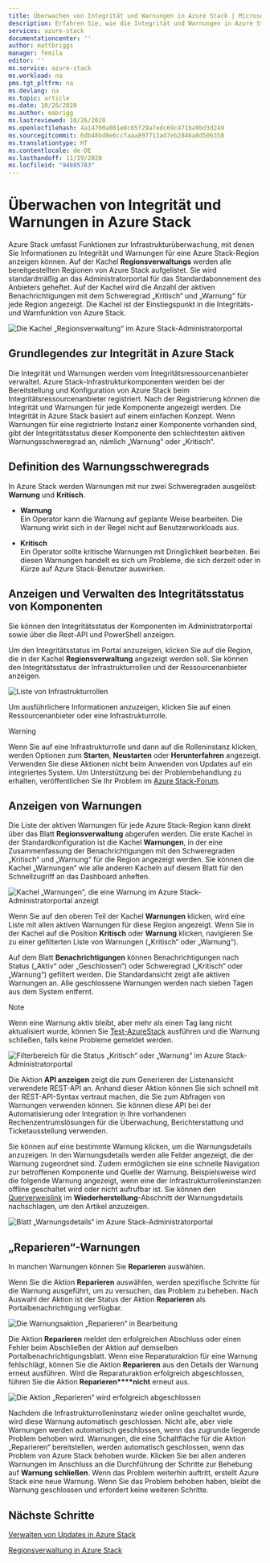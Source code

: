 ```yaml
---
title: Überwachen von Integrität und Warnungen in Azure Stack | Microsoft-Dokumentation
description: Erfahren Sie, wie die Integrität und Warnungen in Azure Stack überwacht werden.
services: azure-stack
documentationcenter: ''
author: mattbriggs
manager: femila
editor: ''
ms.service: azure-stack
ms.workload: na
pms.tgt_pltfrm: na
ms.devlang: na
ms.topic: article
ms.date: 10/26/2020
ms.author: mabrigg
ms.lastreviewed: 10/26/2020
ms.openlocfilehash: 4a14700a081e8c85f29a7edc69c471ba9bd3d249
ms.sourcegitcommit: 6db48bd8e6ccfaaa897713ad7eb2846a8d506358
ms.translationtype: HT
ms.contentlocale: de-DE
ms.lasthandoff: 11/19/2020
ms.locfileid: "94885783"
---
```

# <a name="monitor-health-and-alerts-in-azure-stack"></a>Überwachen von Integrität und Warnungen in Azure Stack

Azure Stack umfasst Funktionen zur Infrastrukturüberwachung, mit denen Sie Informationen zu Integrität und Warnungen für eine Azure Stack-Region anzeigen können. Auf der Kachel **Regionsverwaltungs** werden alle bereitgestellten Regionen von Azure Stack aufgelistet. Sie wird standardmäßig an das Administratorportal für das Standardabonnement des Anbieters geheftet. Auf der Kachel wird die Anzahl der aktiven Benachrichtigungen mit dem Schweregrad „Kritisch“ und „Warnung“ für jede Region angezeigt. Die Kachel ist der Einstiegspunkt in die Integritäts- und Warnfunktion von Azure Stack.

![Die Kachel „Regionsverwaltung“ im Azure Stack-Administratorportal](media/azure-stack-monitor-health/region-management.png)

## <a name="understand-health-in-azure-stack"></a>Grundlegendes zur Integrität in Azure Stack

Die Integrität und Warnungen werden vom Integritätsressourcenanbieter verwaltet. Azure Stack-Infrastrukturkomponenten werden bei der Bereitstellung und Konfiguration von Azure Stack beim Integritätsressourcenanbieter registriert. Nach der Registrierung können die Integrität und Warnungen für jede Komponente angezeigt werden. Die Integrität in Azure Stack basiert auf einem einfachen Konzept. Wenn Warnungen für eine registrierte Instanz einer Komponente vorhanden sind, gibt der Integritätsstatus dieser Komponente den schlechtesten aktiven Warnungsschweregrad an, nämlich „Warnung“ oder „Kritisch“.

## <a name="alert-severity-definition"></a>Definition des Warnungsschweregrads

In Azure Stack werden Warnungen mit nur zwei Schweregraden ausgelöst: **Warnung** und **Kritisch**.

- **Warnung**  
  Ein Operator kann die Warnung auf geplante Weise bearbeiten. Die Warnung wirkt sich in der Regel nicht auf Benutzerworkloads aus.

- **Kritisch**  
  Ein Operator sollte kritische Warnungen mit Dringlichkeit bearbeiten. Bei diesen Warnungen handelt es sich um Probleme, die sich derzeit oder in Kürze auf Azure Stack-Benutzer auswirken.


## <a name="view-and-manage-component-health-state"></a>Anzeigen und Verwalten des Integritätsstatus von Komponenten

Sie können den Integritätsstatus der Komponenten im Administratorportal sowie über die Rest-API und PowerShell anzeigen.

Um den Integritätsstatus im Portal anzuzeigen, klicken Sie auf die Region, die in der Kachel **Regionsverwaltung** angezeigt werden soll. Sie können den Integritätsstatus der Infrastrukturrollen und der Ressourcenanbieter anzeigen.

![Liste von Infrastrukturrollen](media/azure-stack-monitor-health/roles.png)

Um ausführlichere Informationen anzuzeigen, klicken Sie auf einen Ressourcenanbieter oder eine Infrastrukturrolle.

> [!WARNING]  
> Wenn Sie auf eine Infrastrukturrolle und dann auf die Rolleninstanz klicken, werden Optionen zum **Starten**, **Neustarten** oder **Herunterfahren** angezeigt. Verwenden Sie diese Aktionen nicht beim Anwenden von Updates auf ein integriertes System. <!-- TZLASDKFIXAlso, do **not** use these options in an Azure Stack Development Kit (ASDK) environment. These options are only designed for an integrated systems environment, where there's more than one role instance per infrastructure role. Restarting a role instance (especially AzS-Xrp01) in the ASDK causes system instability.--> Um Unterstützung bei der Problembehandlung zu erhalten, veröffentlichen Sie Ihr Problem im [Azure Stack-Forum](https://aka.ms/azurestackforum).
>

## <a name="view-alerts"></a>Anzeigen von Warnungen

Die Liste der aktiven Warnungen für jede Azure Stack-Region kann direkt über das Blatt **Regionsverwaltung** abgerufen werden. Die erste Kachel in der Standardkonfiguration ist die Kachel **Warnungen**, in der eine Zusammenfassung der Benachrichtigungen mit den Schweregraden „Kritisch“ und „Warnung“ für die Region angezeigt werden. Sie können die Kachel „Warnungen“ wie alle anderen Kacheln auf diesem Blatt für den Schnellzugriff an das Dashboard anheften.

![Kachel „Warnungen“, die eine Warnung im Azure Stack-Administratorportal anzeigt](media/azure-stack-monitor-health/alerts.png)

 Wenn Sie auf den oberen Teil der Kachel **Warnungen** klicken, wird eine Liste mit allen aktiven Warnungen für diese Region angezeigt. Wenn Sie in der Kachel auf die Position **Kritisch** oder **Warnung** klicken, navigieren Sie zu einer gefilterten Liste von Warnungen („Kritisch“ oder „Warnung“).

Auf dem Blatt **Benachrichtigungen** können Benachrichtigungen nach Status („Aktiv“ oder „Geschlossen“) oder Schweregrad („Kritisch“ oder „Warnung“) gefiltert werden. Die Standardansicht zeigt alle aktiven Warnungen an. Alle geschlossene Warnungen werden nach sieben Tagen aus dem System entfernt.

>[!Note]
>Wenn eine Warnung aktiv bleibt, aber mehr als einen Tag lang nicht aktualisiert wurde, können Sie [Test-AzureStack](../../operator/azure-stack-diagnostic-test.md) ausführen und die Warnung schließen, falls keine Probleme gemeldet werden.

![Filterbereich für die Status „Kritisch“ oder „Warnung“ im Azure Stack-Administratorportal](media/azure-stack-monitor-health/alert-view.png)

Die Aktion **API anzeigen** zeigt die zum Generieren der Listenansicht verwendete REST-API an. Anhand dieser Aktion können Sie sich schnell mit der REST-API-Syntax vertraut machen, die Sie zum Abfragen von Warnungen verwenden können. Sie können diese API bei der Automatisierung oder Integration in Ihre vorhandenen Rechenzentrumslösungen für die Überwachung, Berichterstattung und Ticketausstellung verwenden.

Sie können auf eine bestimmte Warnung klicken, um die Warnungsdetails anzuzeigen. In den Warnungsdetails werden alle Felder angezeigt, die der Warnung zugeordnet sind. Zudem ermöglichen sie eine schnelle Navigation zur betroffenen Komponente und Quelle der Warnung. Beispielsweise wird die folgende Warnung angezeigt, wenn eine der Infrastrukturrolleninstanzen offline geschaltet wird oder nicht aufrufbar ist. Sie können den [Querverweislink](aks-refer-table-tzl.md) im **Wiederherstellung**-Abschnitt der Warnungsdetails nachschlagen, um den Artikel anzuzeigen.

![Blatt „Warnungsdetails“ im Azure Stack-Administratorportal](media/azure-stack-monitor-health/alert-detail.png)

## <a name="repair-alerts"></a>„Reparieren“-Warnungen

In manchen Warnungen können Sie **Reparieren** auswählen.

Wenn Sie die Aktion **Reparieren** auswählen, werden spezifische Schritte für die Warnung ausgeführt, um zu versuchen, das Problem zu beheben. Nach Auswahl der Aktion ist der Status der Aktion **Reparieren** als Portalbenachrichtigung verfügbar.

![Die Warnungsaktion „Reparieren“ in Bearbeitung](media/azure-stack-monitor-health/repair-in-progress.png)

Die Aktion **Reparieren** meldet den erfolgreichen Abschluss oder einen Fehler beim Abschließen der Aktion auf demselben Portalbenachrichtigungsblatt.  Wenn eine Reparaturaktion für eine Warnung fehlschlägt, können Sie die Aktion **Reparieren** aus den Details der Warnung erneut ausführen. Wird die Reparaturaktion erfolgreich abgeschlossen, führen Sie die Aktion **Reparieren****nicht** erneut aus.

![Die Aktion „Reparieren“ wird erfolgreich abgeschlossen](media/azure-stack-monitor-health/repair-completed.png)

Nachdem die Infrastrukturrolleninstanz wieder online geschaltet wurde, wird diese Warnung automatisch geschlossen. Nicht alle, aber viele Warnungen werden automatisch geschlossen, wenn das zugrunde liegende Problem behoben wird. Warnungen, die eine Schaltfläche für die Aktion „Reparieren“ bereitstellen, werden automatisch geschlossen, wenn das Problem von Azure Stack behoben wurde. Klicken Sie bei allen anderen Warnungen im Anschluss an die Durchführung der Schritte zur Behebung auf **Warnung schließen**. Wenn das Problem weiterhin auftritt, erstellt Azure Stack eine neue Warnung. Wenn Sie das Problem behoben haben, bleibt die Warnung geschlossen und erfordert keine weiteren Schritte.

## <a name="next-steps"></a>Nächste Schritte

[Verwalten von Updates in Azure Stack](../../operator/azure-stack-updates.md)

[Regionsverwaltung in Azure Stack](../../operator/azure-stack-region-management.md)
